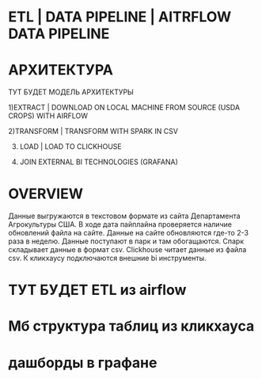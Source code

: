 # ETL | DATA PIPELINE | AITRFLOW DATA PIPELINE
# АРХИТЕКТУРА
ТУТ БУДЕТ МОДЕЛЬ АРХИТЕКТУРЫ

1)EXTRACT | DOWNLOAD ON LOCAL MACHINE FROM SOURCE (USDA CROPS) WITH AIRFLOW

2)TRANSFORM | TRANSFORM WITH SPARK IN CSV

3) LOAD | LOAD TO CLICKHOUSE

4) JOIN EXTERNAL BI TECHNOLOGIES (GRAFANA)
# OVERVIEW

Данные выгружаются в текстовом формате из сайта Департамента Агрокультуры США.
В ходе дата пайплайна проверяется наличие обновлений файла на сайте.
Данные на сайте обновляются где-то 2-3 раза в неделю.
Данные поступают в парк и там обогащаются.
Спарк складывает данные в формат csv.
Clickhouse читает данные из файла csv.
К кликхаусу подключаются внешние bi инструменты.

# ТУТ БУДЕТ ETL из airflow

# Мб  структура таблиц из кликхауса

# дашборды в графане
